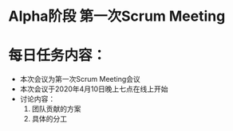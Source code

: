 # Alpha阶段 第一次Scrum Meeting

# 每日任务内容：

- 本次会议为第一次Scrum Meeting会议
- 本次会议于2020年4月10日晚上七点在线上开始
- 讨论内容：
  1. 团队贡献的方案
  2. 具体的分工